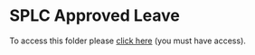 # SPLC Approved Leave

To access this folder please [click here](https://drive.google.com/drive/folders/1wcTGpkfABWLBHbIV0sMau5YM4bjqt5HE?usp=sharing) (you must have access).